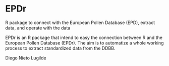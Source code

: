 # EPDr
R package to connect with the European Pollen Database (EPD), extract data, and operate with the data

EPDr is an R package that intend to easy the connection between R and the European Pollen Database (EPDr). The aim is to automatize a whole working process to extract standardized data from the DDBB.

Diego Nieto Lugilde